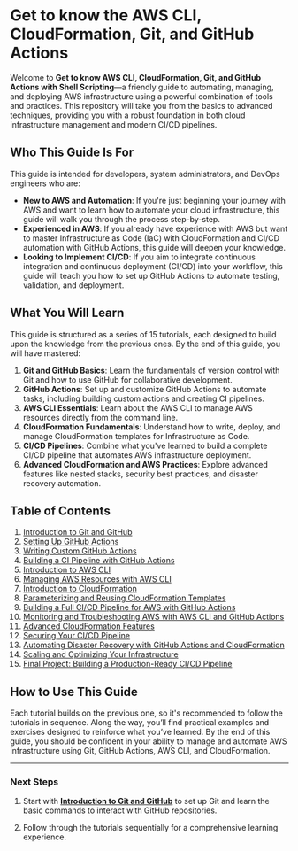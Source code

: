 # Get to know the AWS CLI, CloudFormation, Git, and GitHub Actions

Welcome to **Get to know AWS CLI, CloudFormation, Git, and GitHub Actions with Shell Scripting**—a friendly guide to automating, managing, and deploying AWS infrastructure using a powerful combination of tools and practices. This repository will take you from the basics to advanced techniques, providing you with a robust foundation in both cloud infrastructure management and modern CI/CD pipelines.

## Who This Guide Is For

This guide is intended for developers, system administrators, and DevOps engineers who are:

- **New to AWS and Automation**: If you're just beginning your journey with AWS and want to learn how to automate your cloud infrastructure, this guide will walk you through the process step-by-step.
- **Experienced in AWS**: If you already have experience with AWS but want to master Infrastructure as Code (IaC) with CloudFormation and CI/CD automation with GitHub Actions, this guide will deepen your knowledge.
- **Looking to Implement CI/CD**: If you aim to integrate continuous integration and continuous deployment (CI/CD) into your workflow, this guide will teach you how to set up GitHub Actions to automate testing, validation, and deployment.

## What You Will Learn

This guide is structured as a series of 15 tutorials, each designed to build upon the knowledge from the previous ones. By the end of this guide, you will have mastered:

1. **Git and GitHub Basics**: Learn the fundamentals of version control with Git and how to use GitHub for collaborative development.
2. **GitHub Actions**: Set up and customize GitHub Actions to automate tasks, including building custom actions and creating CI pipelines.
3. **AWS CLI Essentials**: Learn about the AWS CLI to manage AWS resources directly from the command line.
4. **CloudFormation Fundamentals**: Understand how to write, deploy, and manage CloudFormation templates for Infrastructure as Code.
5. **CI/CD Pipelines**: Combine what you've learned to build a complete CI/CD pipeline that automates AWS infrastructure deployment.
6. **Advanced CloudFormation and AWS Practices**: Explore advanced features like nested stacks, security best practices, and disaster recovery automation.

## Table of Contents

1. [Introduction to Git and GitHub](aws-cli-cloudformation-github-actions/tutorials/01-introduction-to-git-and-github.md)
2. [Setting Up GitHub Actions](aws-cli-cloudformation-github-actions/tutorials/02-setting-up-github-actions.md)
3. [Writing Custom GitHub Actions](aws-cli-cloudformation-github-actions/tutorials/03-writing-custom-github-actions.md)
4. [Building a CI Pipeline with GitHub Actions](aws-cli-cloudformation-github-actions/tutorials/04-building-a-ci-pipeline-with-github-actions.md)
5. [Introduction to AWS CLI](aws-cli-cloudformation-github-actions/tutorials/05-introduction-to-aws-cli.md)
6. [Managing AWS Resources with AWS CLI](aws-cli-cloudformation-github-actions/tutorials/06-managing-aws-resources-with-aws-cli.md)
7. [Introduction to CloudFormation](aws-cli-cloudformation-github-actions/tutorials/07-introduction-to-cloudformation.md)
8. [Parameterizing and Reusing CloudFormation Templates](aws-cli-cloudformation-github-actions/tutorials/08-parameterizing-and-reusing-cloudformation-templates.md)
9. [Building a Full CI/CD Pipeline for AWS with GitHub Actions](aws-cli-cloudformation-github-actions/tutorials/09-building-a-full-ci-cd-pipeline-for-aws-with-github-actions.md)
10. [Monitoring and Troubleshooting AWS with AWS CLI and GitHub Actions](aws-cli-cloudformation-github-actions/tutorials/10-monitoring-and-troubleshooting-aws-with-aws-cli-and-github-actions.md)
11. [Advanced CloudFormation Features](aws-cli-cloudformation-github-actions/tutorials/11-advanced-cloudformation-features.md)
12. [Securing Your CI/CD Pipeline](aws-cli-cloudformation-github-actions/tutorials/12-securing-your-ci-cd-pipeline.md)
13. [Automating Disaster Recovery with GitHub Actions and CloudFormation](aws-cli-cloudformation-github-actions/tutorials/13-automating-disaster-recovery-with-github-actions-and-cloudformation.md)
14. [Scaling and Optimizing Your Infrastructure](aws-cli-cloudformation-github-actions/tutorials/14-scaling-and-optimizing-your-infrastructure.md)
15. [Final Project: Building a Production-Ready CI/CD Pipeline](aws-cli-cloudformation-github-actions/tutorials/15-final-project-building-a-production-ready-ci-cd-pipeline.md)

## How to Use This Guide

Each tutorial builds on the previous one, so it's recommended to follow the tutorials in sequence. Along the way, you’ll find practical examples and exercises designed to reinforce what you’ve learned. By the end of this guide, you should be confident in your ability to manage and automate AWS infrastructure using Git, GitHub Actions, AWS CLI, and CloudFormation.

---

### Next Steps

1. Start with **[Introduction to Git and GitHub](aws-cli-cloudformation-github-actions/tutorials/01-introduction-to-git-and-github.md)** to set up Git and learn the basic commands to interact with GitHub repositories.

2. Follow through the tutorials sequentially for a comprehensive learning experience.
